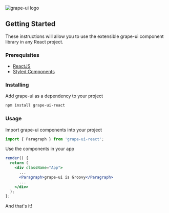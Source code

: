 ![grape-ui logo](https://www.grapeui.com/assets/images/grape-ui-header-logo.svg)

## Getting Started

These instructions will allow you to use the extensible grape-ui component library in any React project.

### Prerequisites

* [ReactJS](https://reactjs.org/)
* [Styled Components](https://www.styled-components.com/)

### Installing

Add grape-ui as a dependency to your project

```bash
npm install grape-ui-react
```

### Usage

Import grape-ui components into your project

```jsx static
import { Paragraph } from 'grape-ui-react';
```

Use the components in your app

```jsx static
render() {
  return (
    <div className="App">
      ...
      <Paragraph>grape-ui is Groovy</Paragraph>
      ...
    </div>
  );
};
```

And that's it!
